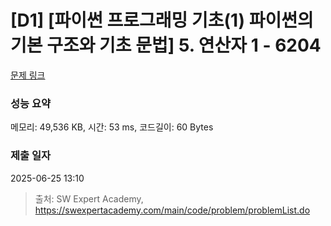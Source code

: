 # [D1] [파이썬 프로그래밍 기초(1) 파이썬의 기본 구조와 기초 문법] 5. 연산자 1 - 6204 

[문제 링크](https://swexpertacademy.com/main/code/problem/problemDetail.do?contestProbId=AWcU5ILq4ggDFAU4) 

### 성능 요약

메모리: 49,536 KB, 시간: 53 ms, 코드길이: 60 Bytes

### 제출 일자

2025-06-25 13:10



> 출처: SW Expert Academy, https://swexpertacademy.com/main/code/problem/problemList.do